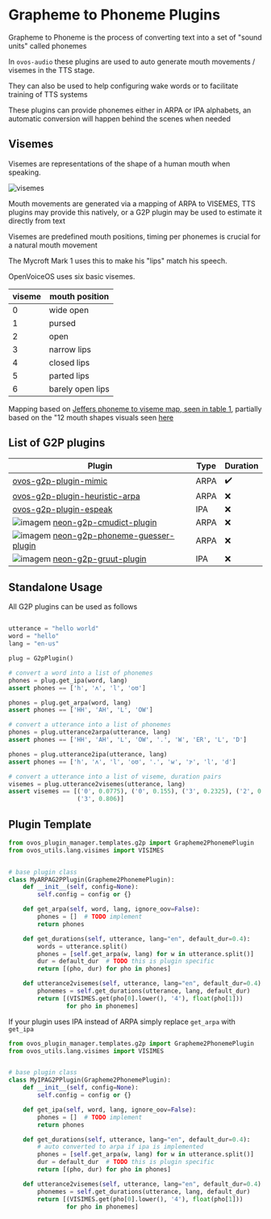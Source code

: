 # Grapheme to Phoneme Plugins

Grapheme to Phoneme is the process of converting text into a set of "sound units" called phonemes

In `ovos-audio` these plugins are used to auto generate mouth movements / visemes in the TTS stage.

They can also be used to help configuring wake words or to facilitate training of TTS systems

These plugins can provide phonemes either in ARPA or IPA alphabets, an automatic conversion will happen behind the
scenes when needed

## Visemes

Visemes are representations of the shape of a human mouth when speaking.

![visemes](http://www.web3.lu/wp-content/uploads/2014/09/visemes.jpg)

Mouth movements are generated via a mapping of ARPA to VISEMES, TTS plugins may provide this natively, or a G2P plugin
may be used to estimate it directly from text

Visemes are predefined mouth positions, timing per phonemes is crucial for a natural mouth movement

The Mycroft Mark 1 uses this to make his "lips" match his speech.

OpenVoiceOS uses six basic visemes.

| viseme | mouth position   |
|--------|------------------|
| 0      | wide open        |
| 1      | pursed           |
| 2      | open             |
| 3      | narrow lips      |
| 4      | closed lips      |
| 5      | parted lips      |
| 6      | barely open lips |

Mapping based
on [Jeffers phoneme to viseme map, seen in table 1](http://citeseerx.ist.psu.edu/viewdoc/download?doi=10.1.1.221.6377&rep=rep1&type=pdf),
partially based on the "12 mouth shapes visuals seen [here](https://wolfpaulus.com/journal/software/lipsynchronization/)

## List of G2P plugins

| Plugin                                                                                                                                                                                                  | Type | Duration |
|---------------------------------------------------------------------------------------------------------------------------------------------------------------------------------------------------------|------|----------|
| [ovos-g2p-plugin-mimic](https://github.com/OpenVoiceOS/ovos-tts-plugin-mimic/blob/dev/ovos_tts_plugin_mimic/__init__.py#L24)                                                                            | ARPA | ✔️       |
| [ovos-g2p-plugin-heuristic-arpa](https://github.com/OpenVoiceOS/ovos-classifiers/blob/dev/ovos_classifiers/opm/heuristics.py#L164)                                                                      | ARPA | ❌        |
| [ovos-g2p-plugin-espeak](https://github.com/OVOSHatchery/ovos-g2p-plugin-espeak)                                                                                                                        | IPA  | ❌        |
| ![imagem](https://github.com/OpenVoiceOS/ovos-media/assets/33701864/90f31b0a-dd56-457d-a3cf-7fc08b460038) [neon-g2p-cmudict-plugin](https://github.com/NeonGeckoCom/g2p-cmudict-plugin)                 | ARPA | ❌        |
| ![imagem](https://github.com/OpenVoiceOS/ovos-media/assets/33701864/90f31b0a-dd56-457d-a3cf-7fc08b460038) [neon-g2p-phoneme-guesser-plugin](https://github.com/NeonGeckoCom/g2p-phoneme-guesser-plugin) | ARPA | ❌        |
| ![imagem](https://github.com/OpenVoiceOS/ovos-media/assets/33701864/90f31b0a-dd56-457d-a3cf-7fc08b460038) [neon-g2p-gruut-plugin](https://github.com/NeonGeckoCom/g2p-gruut-plugin)                     | IPA  | ❌        |

## Standalone Usage

All G2P plugins can be used as follows

```python

utterance = "hello world"
word = "hello"
lang = "en-us"

plug = G2pPlugin()

# convert a word into a list of phonemes
phones = plug.get_ipa(word, lang)
assert phones == ['h', 'ʌ', 'l', 'oʊ']

phones = plug.get_arpa(word, lang)
assert phones == ['HH', 'AH', 'L', 'OW']

# convert a utterance into a list of phonemes
phones = plug.utterance2arpa(utterance, lang)
assert phones == ['HH', 'AH', 'L', 'OW', '.', 'W', 'ER', 'L', 'D']

phones = plug.utterance2ipa(utterance, lang)
assert phones == ['h', 'ʌ', 'l', 'oʊ', '.', 'w', 'ɝ', 'l', 'd']

# convert a utterance into a list of viseme, duration pairs
visemes = plug.utterance2visemes(utterance, lang)
assert visemes == [('0', 0.0775), ('0', 0.155), ('3', 0.2325), ('2', 0.31), ('2', 0.434), ('2', 0.558), ('3', 0.682),
                   ('3', 0.806)]
```

## Plugin Template

```python
from ovos_plugin_manager.templates.g2p import Grapheme2PhonemePlugin
from ovos_utils.lang.visimes import VISIMES


# base plugin class
class MyARPAG2PPlugin(Grapheme2PhonemePlugin):
    def __init__(self, config=None):
        self.config = config or {}

    def get_arpa(self, word, lang, ignore_oov=False):
        phones = []  # TODO implement
        return phones

    def get_durations(self, utterance, lang="en", default_dur=0.4):
        words = utterance.split()
        phones = [self.get_arpa(w, lang) for w in utterance.split()]
        dur = default_dur  # TODO this is plugin specific
        return [(pho, dur) for pho in phones]

    def utterance2visemes(self, utterance, lang="en", default_dur=0.4):
        phonemes = self.get_durations(utterance, lang, default_dur)
        return [(VISIMES.get(pho[0].lower(), '4'), float(pho[1]))
                for pho in phonemes]

```

If your plugin uses IPA instead of ARPA simply replace `get_arpa` with `get_ipa`

```python
from ovos_plugin_manager.templates.g2p import Grapheme2PhonemePlugin
from ovos_utils.lang.visimes import VISIMES


# base plugin class
class MyIPAG2PPlugin(Grapheme2PhonemePlugin):
    def __init__(self, config=None):
        self.config = config or {}

    def get_ipa(self, word, lang, ignore_oov=False):
        phones = []  # TODO implement
        return phones

    def get_durations(self, utterance, lang="en", default_dur=0.4):
        # auto converted to arpa if ipa is implemented
        phones = [self.get_arpa(w, lang) for w in utterance.split()]
        dur = default_dur  # TODO this is plugin specific
        return [(pho, dur) for pho in phones]

    def utterance2visemes(self, utterance, lang="en", default_dur=0.4):
        phonemes = self.get_durations(utterance, lang, default_dur)
        return [(VISIMES.get(pho[0].lower(), '4'), float(pho[1]))
                for pho in phonemes]

```

